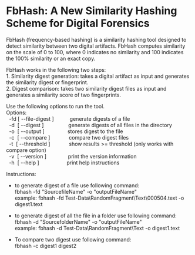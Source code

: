 # FbHash: A New Similarity Hashing Scheme for Digital Forensics
FbHash (frequency-based hashing) is a similarity hashing tool designed to detect similarity between two digital artifacts.  FbHash computes similarity on the scale of 0 to 100, where 0 indicates no similarity and 100 indicates the 100% similarity or an exact copy.<br />

FbHash works in the following two steps:<br />
		1. Similarity digest generation:  takes a digital artifact as input and generates the similarity digest or fingerprint.<br />
		2. Digest comparison:  takes two similarity digest files as input and generates a similarity score of two fingerprints.<br />

Use the following options to run the tool.<br />
Options:<br />
  -fd [ --file-digest ]           generate digests of a file<br />
  -d  [ --digest ]                 generate digests of all files in the directory<br />
  -o  [ --output ]                stores digest to the file<br />
  -c  [ --compare ]             compare two digest files<br />
  -t  [ --threshold ]             show results >= threshold (only works with compare option)<br />
  -v  [ --version ]                print the version information<br />
  -h  [ --help ]                    print help instructions<br />
  
  
  Instructions:<br />
  - to generate digest of a file use following command:<br />
  fbhash -fd "SourcefileName" -o "outputFileName"<br />
  example: fbhash -fd Test-Data\RandomFragment\Text\000504.text -o digest1.text<br />
    
  - to generate digest of all the file in a folder use following command:<br />
  fbhash -d "SourcefolderName" -o "outputFileName"<br />
  example: fbhash -d Test-Data\RandomFragment\Text -o digest1.text<br />
  
  - To compare two digest use following command:<br />
  fbhash -c digest1 digest2<br />
